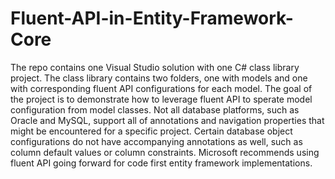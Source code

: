 # Fluent-API-in-Entity-Framework-Core
The repo contains one Visual Studio solution with one C# class library project.  The class library contains two folders, one with models and one with corresponding fluent API configurations for each model.  The goal of the project is to demonstrate how to leverage fluent API to sperate model configuration from model classes.  Not all database platforms, such as Oracle and MySQL, support all of annotations and navigation properties that might be encountered for a specific project.  Certain database object configurations do not have accompanying annotations as well, such as column default values or column constraints.  Microsoft recommends using fluent API going forward for code first entity framework implementations.
